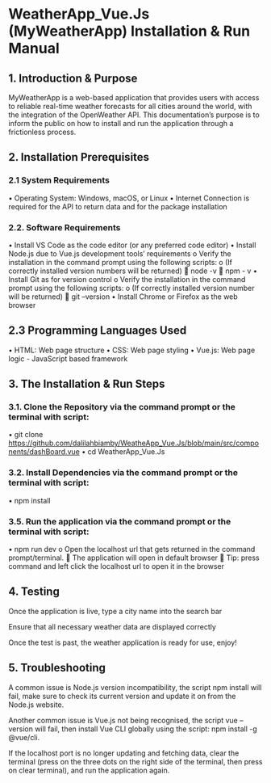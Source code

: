# WeatherApp_Vue.Js (MyWeatherApp) Installation & Run Manual

## 1.	Introduction & Purpose

MyWeatherApp is a web-based application that provides users with access to reliable real-time weather forecasts for all cities around the world, with the integration of the OpenWeather API. This documentation’s purpose is to inform the public on how to install and run the application through a frictionless process.

## 2.	Installation Prerequisites

  ### 2.1	System Requirements
  •	Operating System: Windows, macOS, or Linux
  •	Internet Connection is required for the API to return data and for the package installation
  
  ### 2.2. Software Requirements
  •	Install VS Code as the code editor (or any preferred code editor)
  •	Install Node.js due to Vue.js development tools’ requirements
    o	Verify the installation in the command prompt using the following scripts:
    o	(If correctly installed version numbers will be returned)
      	node -v
      	npm - v
  •	Install Git as for version control 
    o	Verify the installation in the command prompt using the following scripts:
    o	(If correctly installed version number will be returned)
      	git –version
  •	Install Chrome or Firefox as the web browser
  
## 2.3 Programming Languages Used  
  •	HTML: Web page structure
  •	CSS: Web page styling
  •	Vue.js: Web page logic - JavaScript based framework

## 3.	The Installation & Run Steps
  ### 3.1. Clone the Repository via the command prompt or the terminal with script:
  •	git clone https://github.com/dalilahbiamby/WeatheApp_Vue.Js/blob/main/src/components/dashBoard.vue 
  •	cd WeatherApp_Vue.Js
  
  ### 3.2. 	Install Dependencies via the command prompt or the terminal with script:
  •	npm install
  
  ### 3.5. Run the application via the command prompt or the terminal with script:
  •	npm run dev
    o	Open the localhost url that gets returned in the command prompt/terminal.
      	The application will open in default browser
      	Tip: press command and left click the localhost url to open it in the browser

## 4.	Testing 
  
  Once the application is live, type a city name into the search bar 
  
  Ensure that all necessary weather data are displayed correctly
  
  Once the test is past, the weather application is ready for use, enjoy!

## 5.	Troubleshooting

A common issue is Node.js version incompatibility, the script npm install will fail, make sure to check its current version and update it on from the Node.js website.

Another common issue is Vue.js not being recognised, the script vue –version will fail, then install Vue CLI globally using the script: npm install -g @vue/cli.

If the localhost port is no longer updating and fetching data, clear the terminal (press on the three dots on the right side of the terminal, then press on clear terminal), and run the application again.
